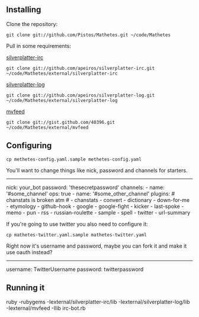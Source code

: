 ## Installing

Clone the repository:

`git clone git://github.com/Pistos/Mathetes.git ~/code/Mathetes`
  
Pull in some requirements:

[silverplatter-irc](http://github.com/apeiros/silverplatter-irc)

`git clone git://github.com/apeiros/silverplatter-irc.git ~/code/Mathetes/external/silverplatter-irc`

[silverplatter-log](git://github.com/apeiros/silverplatter-irc.git)

`git clone git://github.com/apeiros/silverplatter-log.git ~/code/Mathetes/external/silverplatter-log`
  
[mvfeed](http://gist.github.com/40396)

`git clone git://gist.github.com/40396.git ~/code/Mathetes/external/mvfeed`
  

## Configuring

`cp methetes-config.yaml.sample methetes-config.yaml`

You'll want to change things like nick, password and channels for starters.

  ---
  nick: your_bot
  password: 'thesecretpassword'
  channels:
      - name: '#some_channel'
        ops: true
      - name: '#some_other_channel'
  plugins:
      # chanstats is broken atm
      # - chanstats
      - convert
      - dictionary
      - down-for-me
      - etymology
      - github-hook
      - google
      - google-fight
      - kicker
      - last-spoke
      - memo
      - pun
      - rss
      - russian-roulette
      - sample
      - spell
      - twitter
      - url-summary

If you're going to use twitter you also need to configure it:

`cp mathetes-twitter.yaml.sample mathetes-twitter.yaml`

Right now it's username and password, maybe you can fork it and make it use oauth instead?

  ---
  username: TwitterUsername
  password: twitterpassword

## Running it

  ruby -rubygems -Iexternal/silverplatter-irc/lib -Iexternal/silverplatter-log/lib -Iexternal/mvfeed -Ilib irc-bot.rb
